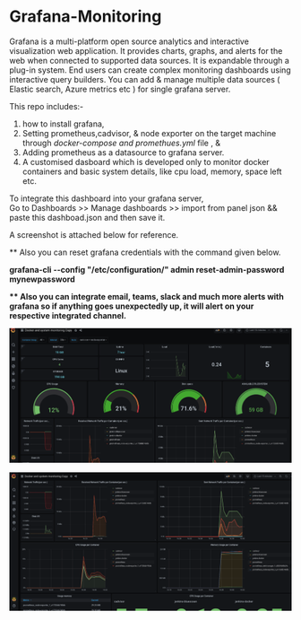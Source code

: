 # Grafana-Monitoring


Grafana is a multi-platform open source analytics and interactive visualization web application. It provides charts, graphs, and alerts for the web when connected to supported data sources. It is expandable through a plug-in system. End users can create complex monitoring dashboards using interactive query builders.
You can add & manage multiple data sources ( Elastic search, Azure metrics etc ) for single grafana server.

This repo includes:-
1. how to install grafana,
2. Setting prometheus,cadvisor, & node exporter on the target machine through <i>docker-compose and promethues.yml</i> file , &
3. Adding prometheus as a datasource to grafana server.
4. A customised dasboard which is developed only to monitor docker containers and basic system details, like cpu load, memory, space left etc. 

 To integrate this dashboard into your grafana server, <br>
 Go to Dashboards >> Manage dashboards >> import from panel json && paste this dashboad.json and then save it. 
 
 A screenshot is attached below for reference.


** Also you can reset grafana credentials with the command given below.

<b>grafana-cli --config "/etc/configuration/" admin reset-admin-password mynewpassword <b>

** Also you can integrate email, teams, slack and much more alerts with grafana so if anything goes unexpectedly up, it will alert on your respective integrated channel.
<br>



![Dashboard](https://github.com/djay21/Grafana-Monitoring/blob/master/grafana.png)

![Dashboard](https://github.com/djay21/Grafana-Monitoring/blob/master/grafana-2.png)

